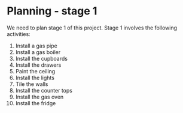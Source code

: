 # Planning - stage 1

We need to plan stage 1 of this project. Stage 1 involves the following activities:

1. Install a gas pipe
1. Install a gas boiler
1. Install the cupboards
1. Install the drawers
1. Paint the ceiling
1. Install the lights
1. Tile the walls
1. Install the counter tops
1. Install the gas oven
1. Install the fridge

